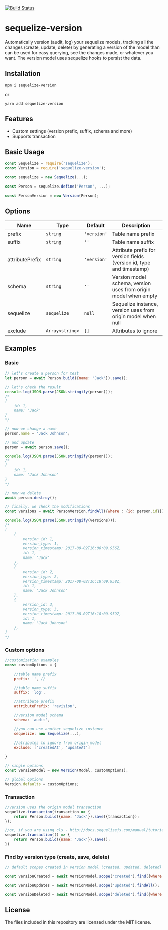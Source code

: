 [![Build Status](https://travis-ci.org/ivmarcos/sequelize-version.svg?branch=master)](https://travis-ci.org/ivmarcos/sequelize-version)

# sequelize-version
Automatically version (audit, log) your sequelize models, tracking all the changes (create, update, delete) by generating a version of the model than can be used for easy
querying, see the changes made, or whatever you want. The version model uses sequelize hooks to persist the data.

## Installation

```shell
npm i sequelize-version
```
or
```shell
yarn add sequelize-version
```
## Features

* Custom settings (version prefix, suffix, schema and more)
* Supports transaction 


## Basic Usage
```js
const Sequelize = require('sequelize');
const Version = require('sequelize-version');

const sequelize = new Sequelize(...);

const Person = sequelize.define('Person', ...);

const PersonVersion = new Version(Person);
```

## Options

|Name            |Type               |Default       |Description
|----------------|-------------------|--------------|--------------------------------
|prefix          | `string`          | `'version'`  | Table name prefix
|suffix          | `string`          | `''`         | Table name suffix
|attributePrefix | `string`          | `'version'`  | Attribute prefix for version fields (version id, type and timestamp)
|schema          | `string`          | `''`         | Version model schema, version uses from origin model when empty
|sequelize       | `sequelize`       | `null`       | Sequelize instance, version uses from origin model when null
|exclude         | `Array<string>`   | `[]`       | Attributes to ignore 

## Examples

### Basic 
```js
// let's create a person for test
let person = await Person.build({name: 'Jack'}).save();

// let's check the result
console.log(JSON.parse(JSON.stringify(person)));
/*
{
    id: 1,
    name: 'Jack'
}
*/

// now we change a name
person.name = 'Jack Johnson';

// and update 
person = await person.save();

console.log(JSON.parse(JSON.stringify(person)));
/*
{
    id: 1,
    name: 'Jack Johnson'
}
*/

// now we delete
await person.destroy();

// finally, we check the modifications
const versions = await PersonVersion.findAll({where : {id: person.id}});

console.log(JSON.parse(JSON.stringify(versions)));
/*
[
    {
        version_id: 1,
        version_type: 1,
        version_timestamp: 2017-08-02T16:08:09.956Z,
        id: 1,
        name: 'Jack'
    },
    {
        version_id: 2,
        version_type: 2,
        version_timestamp: 2017-08-02T16:18:09.958Z,
        id: 1,
        name: 'Jack Johnson'
    },
    {
        version_id: 3,
        version_type: 3,
        version_timestamp: 2017-08-02T16:18:09.959Z,
        id: 1,
        name: 'Jack Johnson'
    },
]
*/
```
### Custom options
```js
//customization examples
const customOptions = {
    
    //table name prefix
    prefix: '', //

    //table name suffix
    suffix: 'log', 

    //attribute prefix
    attributePrefix: 'revision', 

    //version model schema
    schema: 'audit',

    //you can use another sequelize instance 
    sequelize: new Sequelize(...), 

    //atributes to ignore from origin model
    exclude: ['createdAt', 'updateAt'] 

}

// single options
const VersionModel = new Version(Model, customOptions);

// global options
Version.defaults = customOptions;
```


### Transaction
```js
//version uses the origin model transaction
sequelize.transaction(transaction => {
    return Person.build({name: 'Jack'}).save({transaction});
});

//or, if you are using cls - http://docs.sequelizejs.com/manual/tutorial/transactions.html#automatically-pass-transactions-to-all-queries
sequelize.transaction(() => {
    return Person.build({name: 'Jack'}).save();
})
```

### Find by version type (create, save, delete)
```js
// default scopes created in version model (created, updated, deleted)

const versionCreated = await VersionModel.scope('created').find({where: {id: person.id}});

const versionUpdates = await VersionModel.scope('updated').findAll();

const versionDeleted = await VersionModel.scope('deleted').find({where: {id: person.id}});
```

## License

The files included in this repository are licensed under the MIT license.